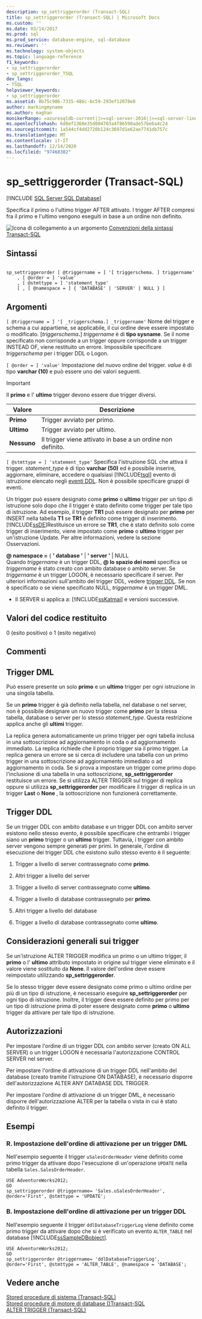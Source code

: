 ```yaml
---
description: sp_settriggerorder (Transact-SQL)
title: sp_settriggerorder (Transact-SQL) | Microsoft Docs
ms.custom: ''
ms.date: 03/14/2017
ms.prod: sql
ms.prod_service: database-engine, sql-database
ms.reviewer: ''
ms.technology: system-objects
ms.topic: language-reference
f1_keywords:
- sp_settriggerorder
- sp_settriggerorder_TSQL
dev_langs:
- TSQL
helpviewer_keywords:
- sp_settriggerorder
ms.assetid: 8b75c906-7315-486c-bc59-293ef12078e8
author: markingmyname
ms.author: maghan
monikerRange: =azuresqldb-current||>=sql-server-2016||>=sql-server-linux-2017||=azuresqldb-mi-current
ms.openlocfilehash: 6d8ef1360e35d084703a4f86590ade57be6a4c24
ms.sourcegitcommit: 1a544cf4dd2720b124c3697d1e62ae7741db757c
ms.translationtype: MT
ms.contentlocale: it-IT
ms.lasthandoff: 12/14/2020
ms.locfileid: "97468302"
---
```

# <a name="sp_settriggerorder-transact-sql"></a>sp_settriggerorder (Transact-SQL)
[!INCLUDE [SQL Server SQL Database](../../includes/applies-to-version/sql-asdb.md)]

  Specifica il primo o l'ultimo trigger AFTER attivato. I trigger AFTER compresi fra il primo e l'ultimo vengono eseguiti in base a un ordine non definito.  
  
 ![Icona di collegamento a un argomento](../../database-engine/configure-windows/media/topic-link.gif "Icona di collegamento a un argomento") [Convenzioni della sintassi Transact-SQL](../../t-sql/language-elements/transact-sql-syntax-conventions-transact-sql.md)  
  
## <a name="syntax"></a>Sintassi  
  
```  
  
sp_settriggerorder [ @triggername = ] '[ triggerschema. ] triggername'   
    , [ @order = ] 'value'   
    , [ @stmttype = ] 'statement_type'   
    [ , [ @namespace = ] { 'DATABASE' | 'SERVER' | NULL } ]  
```  
  
## <a name="arguments"></a>Argomenti  
`[ @triggername = ] '[ _triggerschema.] _triggername'` Nome del trigger e schema a cui appartiene, se applicabile, il cui ordine deve essere impostato o modificato. [_triggerschema_**.**] *triggername* è di **tipo sysname**. Se il nome specificato non corrisponde a un trigger oppure corrisponde a un trigger INSTEAD OF, viene restituito un errore. Impossibile specificare *triggerschema* per i trigger DDL o Logon.  
  
`[ @order = ] 'value'` Impostazione del nuovo ordine del trigger. *value* è di tipo **varchar (10)** e può essere uno dei valori seguenti.  
  
> [!IMPORTANT]  
>  Il **primo** e l' **ultimo** trigger devono essere due trigger diversi.  
  
|Valore|Descrizione|  
|-----------|-----------------|  
|**Primo**|Trigger avviato per primo.|  
|**Ultimo**|Trigger avviato per ultimo.|  
|**Nessuno**|Il trigger viene attivato in base a un ordine non definito.|  
  
`[ @stmttype = ] 'statement_type'` Specifica l'istruzione SQL che attiva il trigger. *statement_type* è di tipo **varchar (50)** ed è possibile inserire, aggiornare, eliminare, accedere o qualsiasi [!INCLUDE[tsql](../../includes/tsql-md.md)] evento di istruzione elencato negli [eventi DDL](../../relational-databases/triggers/ddl-events.md). Non è possibile specificare gruppi di eventi.  
  
 Un trigger può essere designato come **primo** o **ultimo** trigger per un tipo di istruzione solo dopo che il trigger è stato definito come trigger per tale tipo di istruzione. Ad esempio, il trigger **TR1** può essere designato per **primo** per INSERT nella tabella **T1** se **TR1** è definito come trigger di inserimento. [!INCLUDE[ssDE](../../includes/ssde-md.md)]Restituisce un errore se **TR1**, che è stato definito solo come trigger di inserimento, viene impostato come **primo** o **ultimo** trigger per un'istruzione Update. Per altre informazioni, vedere la sezione Osservazioni.  
  
 **\@ namespace =** { **' database '**  |  **' server '** | NULL  
 Quando *triggername* è un trigger DDL, **\@ lo spazio dei nomi** specifica se *triggername* è stato creato con ambito database o ambito server. Se *triggername* è un trigger LOGON, è necessario specificare il server. Per ulteriori informazioni sull'ambito del trigger DDL, vedere [trigger DDL](../../relational-databases/triggers/ddl-triggers.md). Se non è specificato o se viene specificato NULL, *triggername* è un trigger DML.  
  
* Il SERVER si applica a: [!INCLUDE[ssKatmai](../../includes/sskatmai-md.md)] e versioni successive.
  
## <a name="return-code-values"></a>Valori del codice restituito  
 0 (esito positivo) o 1 (esito negativo)  
  
## <a name="remarks"></a>Commenti  
  
## <a name="dml-triggers"></a>Trigger DML  
 Può essere presente un solo **primo** e un **ultimo** trigger per ogni istruzione in una singola tabella.  
  
 Se un **primo** trigger è già definito nella tabella, nel database o nel server, non è possibile designare un nuovo trigger come **primo** per la stessa tabella, database o server per lo stesso *statement_type*. Questa restrizione applica anche gli **ultimi** trigger.  
  
 La replica genera automaticamente un primo trigger per ogni tabella inclusa in una sottoscrizione ad aggiornamento in coda o ad aggiornamento immediato. La replica richiede che il proprio trigger sia il primo trigger. La replica genera un errore se si cerca di includere una tabella con un primo trigger in una sottoscrizione ad aggiornamento immediato o ad aggiornamento in coda. Se si prova a impostare un trigger come primo dopo l'inclusione di una tabella in una sottoscrizione, **sp_settriggerorder** restituisce un errore. Se si utilizza ALTER TRIGGER sul trigger di replica oppure si utilizza **sp_settriggerorder** per modificare il trigger di replica in un trigger **Last** o **None** , la sottoscrizione non funzionerà correttamente.  
  
## <a name="ddl-triggers"></a>Trigger DDL  
 Se un trigger DDL con ambito database e un trigger DDL con ambito server esistono nello stesso evento, è possibile specificare che entrambi i trigger siano un **primo** trigger o un **ultimo** trigger. Tuttavia, i trigger con ambito server vengono sempre generati per primi. In generale, l'ordine di esecuzione dei trigger DDL che esistono sullo stesso evento è il seguente:  
  
1.  Trigger a livello di server contrassegnato come **primo**.  
  
2.  Altri trigger a livello del server  
  
3.  Trigger a livello di server contrassegnato come **ultimo**.  
  
4.  Trigger a livello di database contrassegnato per **primo**.  
  
5.  Altri trigger a livello del database  
  
6.  Trigger a livello di database contrassegnato come **ultimo**.  
  
## <a name="general-trigger-considerations"></a>Considerazioni generali sui trigger  
 Se un'istruzione ALTER TRIGGER modifica un primo o un ultimo trigger, il **primo** o l' **ultimo** attributo impostato in origine sul trigger viene eliminato e il valore viene sostituito da **None**. Il valore dell'ordine deve essere reimpostato utilizzando **sp_settriggerorder**.  
  
 Se lo stesso trigger deve essere designato come primo o ultimo ordine per più di un tipo di istruzione, è necessario eseguire **sp_settriggerorder** per ogni tipo di istruzione. Inoltre, il trigger deve essere definito per primo per un tipo di istruzione prima di poter essere designato come **primo** o **ultimo** trigger da attivare per tale tipo di istruzione.  
  
## <a name="permissions"></a>Autorizzazioni  
 Per impostare l'ordine di un trigger DDL con ambito server (creato ON ALL SERVER) o un trigger LOGON è necessaria l'autorizzazione CONTROL SERVER nel server.  
  
 Per impostare l'ordine di attivazione di un trigger DDL nell'ambito del database (creato tramite l'istruzione ON DATABASE), è necessario disporre dell'autorizzazione ALTER ANY DATABASE DDL TRIGGER.  
  
 Per impostare l'ordine di attivazione di un trigger DML, è necessario disporre dell'autorizzazione ALTER per la tabella o vista in cui è stato definito il trigger.  
  
## <a name="examples"></a>Esempi  
  
### <a name="a-setting-the-firing-order-for-a-dml-trigger"></a>R. Impostazione dell'ordine di attivazione per un trigger DML  
 Nell'esempio seguente il trigger `uSalesOrderHeader` viene definito come primo trigger da attivare dopo l'esecuzione di un'operazione `UPDATE` nella tabella `Sales.SalesOrderHeader`.  
  
```  
USE AdventureWorks2012;  
GO  
sp_settriggerorder @triggername= 'Sales.uSalesOrderHeader', @order='First', @stmttype = 'UPDATE';  
```  
  
### <a name="b-setting-the-firing-order-for-a-ddl-trigger"></a>B. Impostazione dell'ordine di attivazione per un trigger DDL  
 Nell'esempio seguente il trigger `ddlDatabaseTriggerLog` viene definito come primo trigger da attivare dopo che si è verificato un evento `ALTER_TABLE` nel database [!INCLUDE[ssSampleDBobject](../../includes/sssampledbobject-md.md)].  
  
```  
USE AdventureWorks2012;  
GO  
sp_settriggerorder @triggername= 'ddlDatabaseTriggerLog', @order='First', @stmttype = 'ALTER_TABLE', @namespace = 'DATABASE';  
```  
  
## <a name="see-also"></a>Vedere anche  
 [Stored procedure di sistema &#40;Transact-SQL&#41;](../../relational-databases/system-stored-procedures/system-stored-procedures-transact-sql.md)   
 [Stored procedure di motore di database &#40;&#41;Transact-SQL ](../../relational-databases/system-stored-procedures/database-engine-stored-procedures-transact-sql.md)   
 [ALTER TRIGGER &#40;Transact-SQL&#41;](../../t-sql/statements/alter-trigger-transact-sql.md)  
  
  
